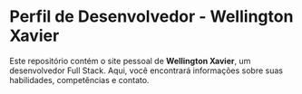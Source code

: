# Perfil de Desenvolvedor - Wellington Xavier

Este repositório contém o site pessoal de **Wellington Xavier**, um desenvolvedor Full Stack. Aqui, você encontrará informações sobre suas habilidades, competências e contato.


